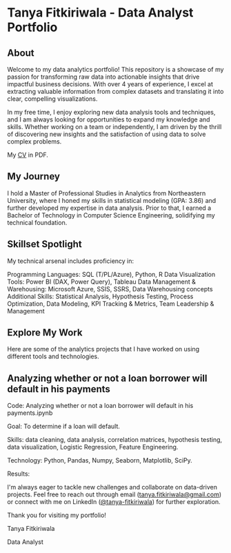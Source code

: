 # Tanya Fitkiriwala - Data Analyst Portfolio
## About

Welcome to my data analytics portfolio! This repository is a showcase of my passion for transforming raw data into actionable insights that drive impactful business decisions.  With over 4 years of experience, I excel at extracting valuable information from complex datasets and translating it into clear, compelling visualizations.

In my free time, I enjoy exploring new data analysis tools and techniques, and I am always looking for opportunities to expand my knowledge and skills. Whether working on a team or independently, I am driven by the thrill of discovering new insights and the satisfaction of using data to solve complex problems.

My  [CV](https://github.com/user-attachments/files/16564483/CV.pdf) in PDF.

## My Journey

I hold a Master of Professional Studies in Analytics from Northeastern University, where I honed my skills in statistical modeling (GPA: 3.86) and further developed my expertise in data analysis. Prior to that, I earned a Bachelor of Technology in Computer Science Engineering, solidifying my technical foundation.

## Skillset Spotlight

My technical arsenal includes proficiency in:

Programming Languages: SQL (T/PL/Azure), Python, R
Data Visualization Tools: Power BI (DAX, Power Query), Tableau
Data Management & Warehousing: Microsoft Azure, SSIS, SSRS, Data Warehousing concepts
Additional Skills: Statistical Analysis, Hypothesis Testing, Process Optimization, Data Modeling, KPI Tracking & Metrics, Team Leadership & Management

## Explore My Work

Here are some of the analytics projects that I have worked on using different tools and technologies.

## Analyzing whether or not a loan borrower will default in his payments
Code: Analyzing whether or not a loan borrower will default in his payments.ipynb

Goal: To determine if a loan will default.

Skills: data cleaning, data analysis, correlation matrices, hypothesis testing, data visualization, Logistic Regression, Feature Engineering.

Technology: Python, Pandas, Numpy, Seaborn, Matplotlib, SciPy.

Results: 





I'm always eager to tackle new challenges and collaborate on data-driven projects. Feel free to reach out through email (tanya.fitkiriwala@gmail.com) or connect with me on LinkedIn ([@tanya-fitkiriwala](https://www.linkedin.com/in/tanya-fitkiriwala/)) for further exploration.

Thank you for visiting my portfolio!

Tanya Fitkiriwala

Data Analyst
